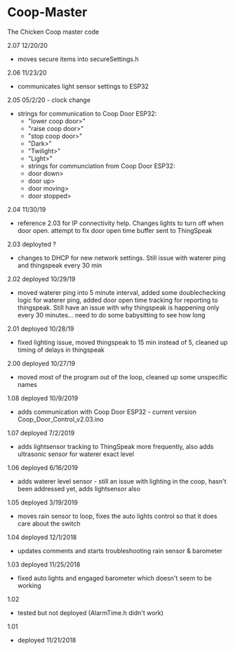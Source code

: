 # Coop-Master
The Chicken Coop master code

2.07 12/20/20
- moves secure items into secureSettings.h

2.06 11/23/20
- communicates light sensor settings to ESP32

2.05 05/2/20 - clock change
- strings for communication to Coop Door ESP32:
     - "lower coop door>"
     - "raise coop door>"
     - "stop coop door>"
	 - "Dark>"
	 - "Twilight>"
	 - "Light>"
     - strings for communciation from Coop Door ESP32:
     - door down>
     - door up>
     - door moving>
     - door stopped>

2.04 11/30/19 
- reference 2.03 for IP connectivity help. Changes lights to turn off when door open. attempt to fix door open time buffer sent to ThingSpeak

2.03 deployted ? 
- changes to DHCP for new network settings. Still issue with waterer ping and thingspeak every 30 min

2.02 deployed 10/29/19 
- moved waterer ping into 5 minute interval, added some doublechecking logic for waterer ping, added door open time tracking for reporting to thingspeak. Still have an issue with why thingspeak is happening only every 30 minutes... need to do some babysitting to see how long

2.01 deployed 10/28/19 
- fixed lighting issue, moved thingspeak to 15 min instead of 5, cleaned up timing of delays in thingspeak

2.00 deployed 10/27/19 
- moved most of the program out of the loop, cleaned up some unspecific names

1.08 deployed 10/9/2019 
- adds communication with Coop Door ESP32 - current version Coop_Door_Control_v2.03.ino

1.07 deployed 7/2/2019 
- adds lightsensor tracking to ThingSpeak more frequently, also adds ultrasonic sensor for waterer exact level

1.06 deployed 6/16/2019 
- adds waterer level sensor - still an issue with lighting in the coop, hasn't been addressed yet, adds lightsensor also

1.05 deployed 3/19/2019 
- moves rain sensor to loop, fixes the auto lights control so that it does care about the switch

1.04 deployed 12/1/2018 
- updates comments and starts troubleshooting rain sensor & barometer

1.03 deployed 11/25/2018 
- fixed auto lights and engaged barometer which doesn't seem to be working

1.02 
- tested but not deployed (AlarmTime.h didn't work)

1.01 
- deployed 11/21/2018
